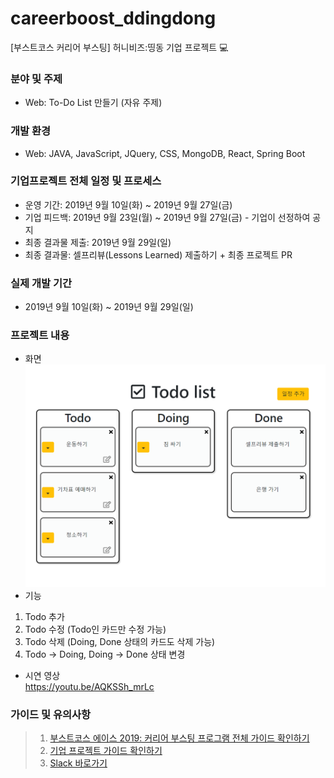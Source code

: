 # careerboost_ddingdong
[부스트코스 커리어 부스팅] 허니비즈:띵동 기업 프로젝트 :computer:

### 분야 및 주제
* Web: To-Do List 만들기 (자유 주제) <br>

### 개발 환경
* Web: JAVA, JavaScript, JQuery, CSS, MongoDB, React, Spring Boot <br>

### 기업프로젝트 전체 일정 및 프로세스
* 운영 기간: 2019년 9월 10일(화) ~ 2019년 9월 27일(금)
* 기업 피드백: 2019년 9월 23일(월) ~ 2019년 9월 27일(금) - 기업이 선정하여 공지
* 최종 결과물 제출: 2019년 9월 29일(일)
* 최종 결과물: 셀프리뷰(Lessons Learned) 제출하기 + 최종 프로젝트 PR

### 실제 개발 기간
* 2019년 9월 10일(화) ~ 2019년 9월 29일(일)

### 프로젝트 내용
* 화면
![Todolist 화면](./image/todolist.png)
* 기능
 1. Todo 추가
 2. Todo 수정 (Todo인 카드만 수정 가능)
 3. Todo 삭제 (Doing, Done 상태의 카드도 삭제 가능)
 4. Todo -> Doing, Doing -> Done 상태 변경
* 시연 영상 <br>
<https://youtu.be/AQKSSh_mrLc>

### 가이드 및 유의사항
>1) [부스트코스 에이스 2019: 커리어 부스팅 프로그램 전체 가이드 확인하기](https://docs.google.com/document/d/1-5fw6y2RopqAzfEsQJXjaKib63_7fuqeIdq-ulFzTP8/edit?usp=sharing) <br>
>2) [기업 프로젝트 가이드 확인하기](https://docs.google.com/presentation/d/1zqfl-b0s_xAmA8JicA7diY5O8NapnZj0XqoPqK0fDZI/edit?usp=sharing)
>3) [Slack 바로가기](boostcourseofficial.slack.com)

